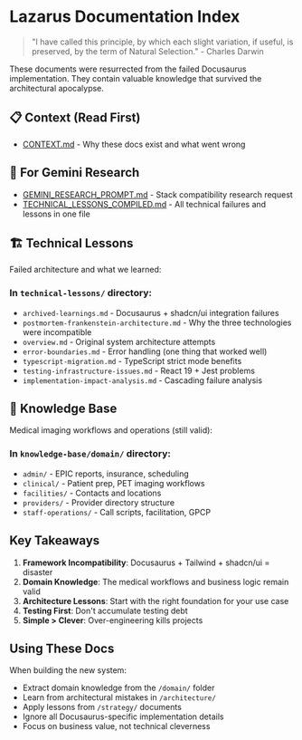 # Lazarus Documentation Index

> "I have called this principle, by which each slight variation, if useful, is preserved, by the term of Natural Selection." - Charles Darwin

These documents were resurrected from the failed Docusaurus implementation. They contain valuable knowledge that survived the architectural apocalypse.

## 📋 Context (Read First)
- [CONTEXT.md](./CONTEXT.md) - Why these docs exist and what went wrong

## 🚀 For Gemini Research
- [GEMINI_RESEARCH_PROMPT.md](./GEMINI_RESEARCH_PROMPT.md) - Stack compatibility research request
- [TECHNICAL_LESSONS_COMPILED.md](./TECHNICAL_LESSONS_COMPILED.md) - All technical failures and lessons in one file

## 🏗️ Technical Lessons
Failed architecture and what we learned:

### In `technical-lessons/` directory:
- `archived-learnings.md` - Docusaurus + shadcn/ui integration failures
- `postmortem-frankenstein-architecture.md` - Why the three technologies were incompatible
- `overview.md` - Original system architecture attempts
- `error-boundaries.md` - Error handling (one thing that worked well)
- `typescript-migration.md` - TypeScript strict mode benefits
- `testing-infrastructure-issues.md` - React 19 + Jest problems
- `implementation-impact-analysis.md` - Cascading failure analysis

## 🏥 Knowledge Base
Medical imaging workflows and operations (still valid):

### In `knowledge-base/domain/` directory:
- `admin/` - EPIC reports, insurance, scheduling
- `clinical/` - Patient prep, PET imaging workflows
- `facilities/` - Contacts and locations
- `providers/` - Provider directory structure
- `staff-operations/` - Call scripts, facilitation, GPCP

## Key Takeaways

1. **Framework Incompatibility**: Docusaurus + Tailwind + shadcn/ui = disaster
2. **Domain Knowledge**: The medical workflows and business logic remain valid
3. **Architecture Lessons**: Start with the right foundation for your use case
4. **Testing First**: Don't accumulate testing debt
5. **Simple > Clever**: Over-engineering kills projects

## Using These Docs

When building the new system:
- Extract domain knowledge from the `/domain/` folder
- Learn from architectural mistakes in `/architecture/`
- Apply lessons from `/strategy/` documents
- Ignore all Docusaurus-specific implementation details
- Focus on business value, not technical cleverness
